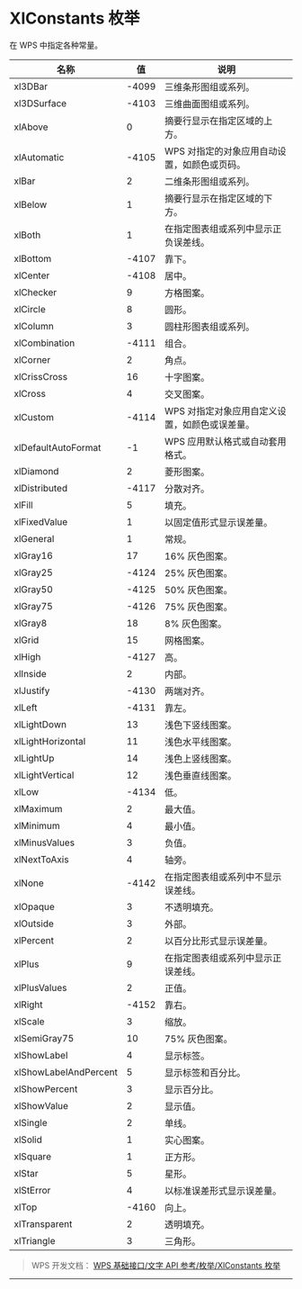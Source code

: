 # XlConstants 枚举

在 WPS 中指定各种常量。

| 名称                  | 值    | 说明                                           |
|-----------------------|-------|------------------------------------------------|
| xl3DBar               | -4099 | 三维条形图组或系列。                           |
| xl3DSurface           | -4103 | 三维曲面图组或系列。                           |
| xlAbove               | 0     | 摘要行显示在指定区域的上方。                   |
| xlAutomatic           | -4105 | WPS 对指定的对象应用自动设置，如颜色或页码。   |
| xlBar                 | 2     | 二维条形图组或系列。                           |
| xlBelow               | 1     | 摘要行显示在指定区域的下方。                   |
| xlBoth                | 1     | 在指定图表组或系列中显示正负误差线。           |
| xlBottom              | -4107 | 靠下。                                         |
| xlCenter              | -4108 | 居中。                                         |
| xlChecker             | 9     | 方格图案。                                     |
| xlCircle              | 8     | 圆形。                                         |
| xlColumn              | 3     | 圆柱形图表组或系列。                           |
| xlCombination         | -4111 | 组合。                                         |
| xlCorner              | 2     | 角点。                                         |
| xlCrissCross          | 16    | 十字图案。                                     |
| xlCross               | 4     | 交叉图案。                                     |
| xlCustom              | -4114 | WPS 对指定对象应用自定义设置，如颜色或误差量。 |
| xlDefaultAutoFormat   | -1    | WPS 应用默认格式或自动套用格式。               |
| xlDiamond             | 2     | 菱形图案。                                     |
| xlDistributed         | -4117 | 分散对齐。                                     |
| xlFill                | 5     | 填充。                                         |
| xlFixedValue          | 1     | 以固定值形式显示误差量。                       |
| xlGeneral             | 1     | 常规。                                         |
| xlGray16              | 17    | 16% 灰色图案。                                 |
| xlGray25              | -4124 | 25% 灰色图案。                                 |
| xlGray50              | -4125 | 50% 灰色图案。                                 |
| xlGray75              | -4126 | 75% 灰色图案。                                 |
| xlGray8               | 18    | 8% 灰色图案。                                  |
| xlGrid                | 15    | 网格图案。                                     |
| xlHigh                | -4127 | 高。                                           |
| xlInside              | 2     | 内部。                                         |
| xlJustify             | -4130 | 两端对齐。                                     |
| xlLeft                | -4131 | 靠左。                                         |
| xlLightDown           | 13    | 浅色下竖线图案。                               |
| xlLightHorizontal     | 11    | 浅色水平线图案。                               |
| xlLightUp             | 14    | 浅色上竖线图案。                               |
| xlLightVertical       | 12    | 浅色垂直线图案。                               |
| xlLow                 | -4134 | 低。                                           |
| xlMaximum             | 2     | 最大值。                                       |
| xlMinimum             | 4     | 最小值。                                       |
| xlMinusValues         | 3     | 负值。                                         |
| xlNextToAxis          | 4     | 轴旁。                                         |
| xlNone                | -4142 | 在指定图表组或系列中不显示误差线。             |
| xlOpaque              | 3     | 不透明填充。                                   |
| xlOutside             | 3     | 外部。                                         |
| xlPercent             | 2     | 以百分比形式显示误差量。                       |
| xlPlus                | 9     | 在指定图表组或系列中显示正误差线。             |
| xlPlusValues          | 2     | 正值。                                         |
| xlRight               | -4152 | 靠右。                                         |
| xlScale               | 3     | 缩放。                                         |
| xlSemiGray75          | 10    | 75% 灰色图案。                                 |
| xlShowLabel           | 4     | 显示标签。                                     |
| xlShowLabelAndPercent | 5     | 显示标签和百分比。                             |
| xlShowPercent         | 3     | 显示百分比。                                   |
| xlShowValue           | 2     | 显示值。                                       |
| xlSingle              | 2     | 单线。                                         |
| xlSolid               | 1     | 实心图案。                                     |
| xlSquare              | 1     | 正方形。                                       |
| xlStar                | 5     | 星形。                                         |
| xlStError             | 4     | 以标准误差形式显示误差量。                     |
| xlTop                 | -4160 | 向上。                                         |
| xlTransparent         | 2     | 透明填充。                                     |
| xlTriangle            | 3     | 三角形。                                       |

> WPS 开发文档： [WPS 基础接口/文字 API 参考/枚举/XlConstants 枚举](https://qn.cache.wpscdn.cn/encs/doc/office_v19/topics/WPS%20%E5%9F%BA%E7%A1%80%E6%8E%A5%E5%8F%A3/%E6%96%87%E5%AD%97%20API%20%E5%8F%82%E8%80%83/%E6%9E%9A%E4%B8%BE/XlConstants%20%E6%9E%9A%E4%B8%BE.html)

------------------------------------------------------------------------
